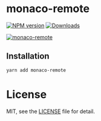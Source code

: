 monaco-remote
============

[![NPM version][npm-image]][npm-url]
[![Downloads][downloads-image]][npm-url]

[![monaco-remote](https://nodei.co/npm/monaco-remote.png)](https://npmjs.org/package/monaco-remote)

[npm-url]: https://npmjs.org/package/monaco-remote
[downloads-image]: http://img.shields.io/npm/dm/monaco-remote.svg
[npm-image]: http://img.shields.io/npm/v/monaco-remote.svg

## Installation

```bash
yarn add monaco-remote
```

# License

MIT, see the [LICENSE](/LICENSE) file for detail.
